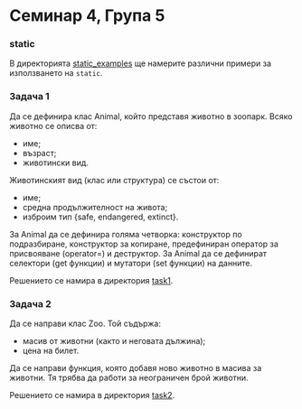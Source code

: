 # Семинар 4, Група 5

### static
В директорията [static_examples](./static_examples/) ще намерите различни примери за използването на ```static```.

### Задача 1
Да се дефинира клас Animal, който представя животно в зоопарк. Всяко животно се описва от:
- име;
- възраст;
- животински вид.

Животинският вид (клас или структура) се състои от:
- име;
- средна продължителност на живота;
- изброим тип {safe, endangered, extinct}.

За Animal да се дефинира голяма четворка: конструктор по подразбиране, конструктор за копиране, предефиниран оператор за присвояване (оperator=) и деструктор. За Animal да се дефинират селектори (get функции) и мутатори (set функции) на данните.

Решението се намира в директория [task1](./task1/).

### Задача 2
Да се направи клас Zoo. Той съдържа:
- масив от животни (както и неговата дължина);
- цена на билет.

Да се направи функция, която добавя ново животно в масива за животни. Тя трябва да работи за неограничен брой животни.

Решението се намира в директория [task2](./task2/).